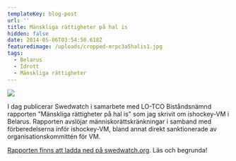 ```yaml
---
templateKey: blog-post
url: ''
title: Mänskliga rättigheter på hal is
hidden: false
date: 2014-05-06T03:54:50.618Z
featuredimage: /uploads/cropped-mrpc3a5halis1.jpg
tags:
  - Belarus
  - Idrott
  - Mänskliga rättigheter
---
```

![](/uploads/mrpc3a5halis1.jpg)

I dag publicerar Swedwatch i samarbete med LO-TCO Biståndsnämnd rapporten "Mänskliga rättigheter på hal is" som jag skrivit om ishockey-VM i Belarus. Rapporten avslöjar människorättskränkningar i samband med förberedelserna inför ishockey-VM, bland annat direkt sanktionerade av organisationskommittén för VM.



[Rapporten finns att ladda ned på swedwatch.org](http://www.swedwatch.org/rapporter/manskliga-rattigheter-pa-hal). Läs och begrunda!
